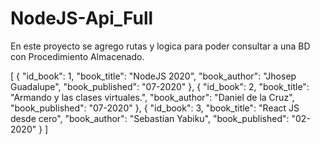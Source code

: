 # NodeJS-Api_Full

En este proyecto se agrego rutas y logica para poder consultar a una BD con Procedimiento Almacenado.

[
    {
    "id_book": 1,
    "book_title": "NodeJS 2020",
    "book_author": "Jhosep Guadalupe",
    "book_published": "07-2020"
    },
    {
    "id_book": 2,
    "book_title": "Armando y las clases virtuales.",
    "book_author": "Daniel de la Cruz",
    "book_published": "07-2020"
    },
    {
    "id_book": 3,
    "book_title": "React JS desde cero",
    "book_author": "Sebastian Yabiku",
    "book_published": "02-2020"
    }
]
